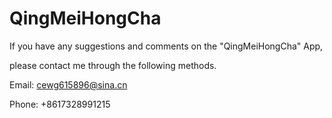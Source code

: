 # QingMeiHongCha
If you have any suggestions and comments on the "QingMeiHongCha" App,

please contact me through the following methods.

Email: cewg615896@sina.cn

Phone: +8617328991215
